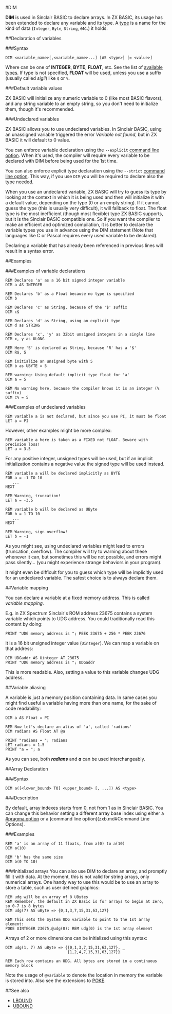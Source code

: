 #DIM

**DIM** is used in Sinclair BASIC to declare arrays.
In ZX BASIC, its usage has been extended to declare any variable and its type.
A [type](types.md) is a name for the kind of data (`Integer`, `Byte`, `String`, etc.) it holds.

##Declaration of variables

###Syntax

```
DIM <variable_name>[,<variable_name>...] [AS <type>] [= <value>]
```

Where _<type>_ can be one of **INTEGER**, **BYTE**, **FLOAT**, etc.
See the list of [available types](types#types.md). If type is not specified, **FLOAT** will be used, unless you use
a suffix (usually called _sigil_) like `$` or `%`.

###Default variable values

ZX BASIC will initialize any numeric variable to 0 (like most BASIC flavors), and any string variable to an
empty string, so you don't need to initialize them, though it's recommended.

###Undeclared variables

ZX BASIC allows you to use undeclared variables. In Sinclair BASIC, using an unassigned variable triggered
the error _Variable not found_, but in ZX BASIC it will default to 0 value.

You can enforce variable declaration using the `--explicit` [command line option](zxb.md#Command_Line_Options).
When it's used, the compiler will require every variable to be declared with DIM before being used for the 1st time.

You can also enforce explicit type declaration using the `--strict` [command line option](zxb.md#Command_Line_Options).
This way, if you use `DIM` you will be required to declare also the type needed.

When you use an undeclared variable, ZX BASIC will try to guess its type by looking at the context in which 
it is being used and then will initialize it with a default value, depending on the type (0 or an empty string).
If it cannot guess the type (this is usually very difficult), it will fallback to float.
The float type is the most inefficient (though most flexible) type ZX BASIC supports,
but it is the Sinclair BASIC compatible one. So if you want the compiler to make an efficient and optimized compilation,
it is better to declare the variable types you use in advance using the DIM statement
(Note that languages like C or Pascal requires every used variable to be declared).

Declaring a variable that has already been referenced in previous lines will result in a syntax error.

##Examples

###Examples of variable declarations

```
REM Declares 'a' as a 16 bit signed integer variable
DIM a AS INTEGER

REM Declares 'b' as a Float because no type is specified
DIM b

REM Declares 'c' as String, because of the '$' suffix
DIM c$

REM Declares 'd' as String, using an explicit type
DIM d as STRING

REM Declares 'x', 'y' as 32bit unsigned integers in a single line
DIM x, y as ULONG

REM Here 'S' is declared as String, because 'R' has a '$'
DIM R$, S

REM initialize an unsigned byte with 5
DIM b as UBYTE = 5

REM warning: Using default implicit type float for 'a'
DIM a = 5

REM No warning here, because the compiler knows it is an integer (% suffix)
DIM c% = 5
```

###Examples of undeclared variables

```
REM variable a is not declared, but since you use PI, it must be float
LET a = PI
```

However, other examples might be more complex:

```
REM variable a here is taken as a FIXED not FLOAT. Beware with precision loss!
LET a = 3.5
```

For any positive integer, unsigned types will be used, but if an implicit initialization contains a negative value
the signed type will be used instead.

```
REM variable a will be declared implicitly as BYTE 
FOR a = -1 TO 10
   ...
NEXT

REM Warning, truncation!
LET a = -3.5

REM variable b will be declared as UByte
FOR b = 1 TO 10
   ...
NEXT

REM Warning, sign overflow!
LET b = -1
```

As you might see, using undeclared variables might lead to errors (truncation, overflow).
The compiler will try to warning about these whenever it can, but sometimes this will be not possible,
and errors might pass silently... (you might experience strange behaviors in your program).

It might even be difficult for you to guess which type will be implicitly used for an undeclared variable.
The safest choice is to always declare them.

##Variable mapping

You can declare a variable at a fixed memory address. This is called _variable mapping_.

E.g. in ZX Spectrum Sinclair's ROM address 23675 contains a system variable which points to UDG address.
You could traditionally read this content by doing:

```
PRINT "UDG memory address is "; PEEK 23675 + 256 * PEEK 23676
```

It is a 16 bit unsigned integer value (`Uinteger`). We can map a variable on that address:

```
DIM UDGaddr AS Uinteger AT 23675
PRINT "UDG memory address is "; UDGaddr
```

This is more readable. Also, setting a value to this variable changes UDG address.

##Variable aliasing

A variable is just a memory position containing data. In same cases you might find useful a variable having
more than one name, for the sake of code readability:

```
DIM a AS Float = PI

REM Now let's declare an alias of 'a', called 'radians'
DIM radians AS Float AT @a

PRINT "radians = "; radians
LET radians = 1.5
PRINT "a = "; a
```

As you can see, both _**radians**_ and _**a**_ can be used interchangeably.

##Array Declaration

###Syntax

```
DIM a([<lower_bound> TO] <upper_bound> [, ...]) AS <type>
```

###Description

By default, array indexes starts from 0, not from 1 as in Sinclair BASIC. You can change this behavior setting 
a different array base index using either a [#pragma option](pragma.md) or a [command line option](zxb.md#Command Line Options).

###Examples


```
REM 'a' is an array of 11 floats, from a(0) to a(10)
DIM a(10)

REM 'b' has the same size
DIM b(0 TO 10)
```


###Initialized arrays
You can also use DIM to declare an array, and promptly fill it with data. At the moment, this is not valid for string arrays, only numerical arrays. One handy way to use this would be to use an array to store a table, such as user defined graphics:

```
REM udg will be an array of 8 UBytes
REM Remember, the default in ZX Basic is for arrays to begin at zero, so 0-7 is 8 bytes
DIM udg(7) AS uByte => {0,1,3,7,15,31,63,127}

REM This sets the System UDG variable to point to the 1st array element:
POKE UINTEGER 23675,@udg(0): REM udg(0) is the 1st array element
```

Arrays of 2 or more dimensions can be initialized using this syntax:

```
DIM udg(1, 7) AS uByte => {{0,1,3,7,15,31,63,127}, _
                           {1,2,4,7,15,31,63,127}}

REM Each row contains an UDG. All bytes are stored in a continuous memory block
```

Note the usage of `@variable` to denote the location in memory the variable is stored into. Also see the extensions to [POKE](poke.md).

##See also

* [LBOUND](lbound.md)
* [UBOUND](ubound.md)
